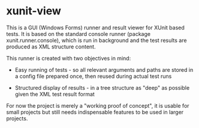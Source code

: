 # xunit-view

This is a GUI (Windows Forms) runner and result viewer for XUnit based tests. It is based on the standard console runner (package xunit.runner.console), which is run in background and the test results are produced as XML structure content.

This runner is created with two objectives in mind:

* Easy running of tests - so all relevant arguments and paths are stored in a config file prepared once, then reused during actual test runs

* Structured display of results - in a tree structure as "deep" as possible given the XML test result format

For now the project is merely a "working proof of concept", it is usable for small projects but still needs indispensable features to be used in larger projects.